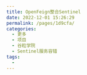 ```yaml
---
title: OpenFeign整合Sentinel
date: 2022-12-01 15:26:29
permalink: /pages/1d9cfa/
categories:
  - 更多
  - 项目
  - 谷粒学院
  - Sentinel服务容错
tags:
  - 
---
```

